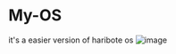 # My-OS
it's a easier version of haribote os
![image](https://user-images.githubusercontent.com/19501714/220229520-4ae5bdd6-23bf-4aec-a64a-7436c48e64a2.png)

